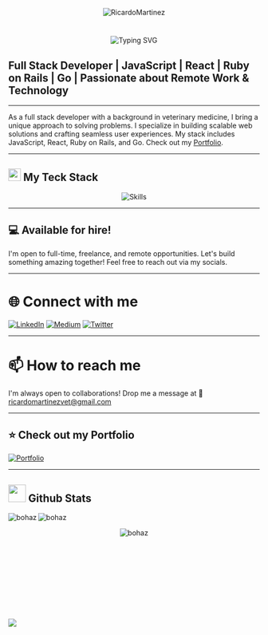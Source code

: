 <div align="center">
  
![RicardoMartinez](https://github.com/bohaz/bohaz/assets/127757182/a5776b85-6638-4452-9edf-c430350833ec)

# <div align="center">
  <img src="https://readme-typing-svg.herokuapp.com?font=Fira+Code&size=30&pause=1000&color=F79797&width=435&lines=Hi+there!+%F0%9F%91%8B+I'm+Ricardo+Martínez" alt="Typing SVG" />
</div>

## Full Stack Developer | JavaScript | React | Ruby on Rails | Go | Passionate about Remote Work & Technology

---

As a full stack developer with a background in veterinary medicine, I bring a unique approach to solving problems. I specialize in building scalable web solutions and crafting seamless user experiences. My stack includes JavaScript, React, Ruby on Rails, and Go. Check out my [Portfolio](https://my-portfolio-beta-three-47.vercel.app/).

---

## <img src="https://media2.giphy.com/media/QssGEmpkyEOhBCb7e1/giphy.gif?cid=ecf05e47a0n3gi1bfqntqmob8g9aid1oyj2wr3ds3mg700bl&rid=giphy.gif" width ="25"><b> My Teck Stack</b>

<div align="center">
  <img src="https://skillicons.dev/icons?i=js,html,css,react,redux,jest,sass,ruby,rails,git,bootstrap,github,webpack,figma,postgresql,tailwind,materialui,stackoverflow,postman,docker,golang" alt="Skills" />
</div>

---

## 💻 Available for hire!

I'm open to full-time, freelance, and remote opportunities. Let's build something amazing together! Feel free to reach out via my socials.

---

# 🌐 Connect with me

[![LinkedIn](https://img.shields.io/badge/LinkedIn-%230077B5.svg?logo=linkedin&logoColor=white)](https://www.linkedin.com/in/ricardomartínez∴/) [![Medium](https://img.shields.io/badge/Medium-12100E?logo=medium&logoColor=white)](https://medium.com/@ricardomartinezvet) [![Twitter](https://img.shields.io/badge/Twitter-%231DA1F2.svg?logo=Twitter&logoColor=white)](https://twitter.com/Ricardo29115571)

---

# 📫 How to reach me

I'm always open to collaborations! Drop me a message at 📧 [ricardomartinezvet@gmail.com](mailto:ricardomartinezvet@gmail.com)

---

## ⭐️ Check out my Portfolio

[![Portfolio](https://img.shields.io/badge/Portfolio-%231DA1F2?style=for-the-badge&logo=vercel&logoColor=white)](https://my-portfolio-beta-three-47.vercel.app/)

---
## <img src="https://media.giphy.com/media/iY8CRBdQXODJSCERIr/giphy.gif" width="35"><b> Github Stats </b>

<div align="center">

<p ><img align="left" src="https://github-readme-streak-stats.herokuapp.com/?user=bohaz&theme=dark" alt="bohaz" /></p>

<p>&nbsp;<img align="left" src="https://github-readme-stats.vercel.app/api?username=bohaz&show_icons=true&theme=dark&locale=en" alt="bohaz" /></p>

<p><img align="center" src="https://github-readme-stats.vercel.app/api/top-langs?username=bohaz&show_icons=true&theme=dark&locale=en&layout=compact" alt="bohaz" /></p>

</div>
<!--profile visit count-->
<br><br><br><br><br><br><br><br>

[![](https://visitcount.itsvg.in/api?id=bohaz&icon=3&color=6)](https://visitcount.itsvg.in) 


